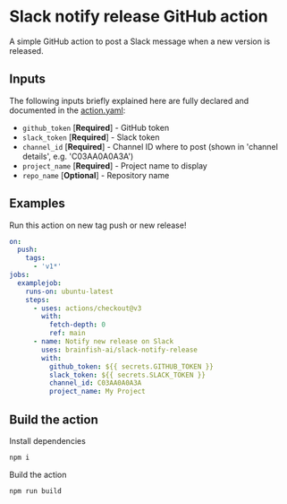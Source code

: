 # Slack notify release GitHub action

A simple GitHub action to post a Slack message when a new version is released.

## Inputs

The following inputs briefly explained here are fully declared and documented in the [action.yaml](action.yaml):

* `github_token` [**Required**] - GitHub token
* `slack_token` [**Required**] - Slack token
* `channel_id` [**Required**] - Channel ID where to post (shown in 'channel details', e.g. 'C03AA0A0A3A')
* `project_name` [**Required**] - Project name to display
* `repo_name` [**Optional**] - Repository name

## Examples

Run this action on new tag push or new release!

```yml
on:
  push:
    tags:
      - 'v1*'
jobs:
  examplejob:
    runs-on: ubuntu-latest
    steps:
      - uses: actions/checkout@v3
        with:
          fetch-depth: 0
          ref: main
      - name: Notify new release on Slack
        uses: brainfish-ai/slack-notify-release
        with:
          github_token: ${{ secrets.GITHUB_TOKEN }}
          slack_token: ${{ secrets.SLACK_TOKEN }}
          channel_id: C03AA0A0A3A
          project_name: My Project
```

## Build the action

Install dependencies

```sh
npm i
```

Build the action

```sh
npm run build
```
